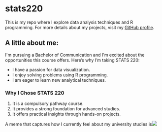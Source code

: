 # stats220

This is my repo where I explore data analysis techniques and R programming. For more details about my projects, visit my [GitHub profile](https://github.com/annafergusson/stats220).

## A little about me:

I'm pursuing a Bachelor of Communication and I'm excited about the opportunities this course offers. Here’s why I’m taking STATS 220:

- I have a passion for data visualization.
- I enjoy solving problems using R programming.
- I am eager to learn new analytical techniques.

### Why I Chose STATS 220

1. It is a compulsory pathway course.
2. It provides a strong foundation for advanced studies.
3. It offers practical insights through hands-on projects.

A meme that captures how I currently feel about my university studies is![]([https://media.giphy.com/media/26AHqZycSplGWWPAI/giphy.gif](https://media.giphy.com/media/v1.Y2lkPTc5MGI3NjExZDhreWNncTRuMnYwZW95bHl2eGJqanBjbmdzenM2dGt6bWJxbTI3biZlcD12MV9naWZzX3NlYXJjaCZjdD1n/a93jwI0wkWTQs/giphy.gif))
